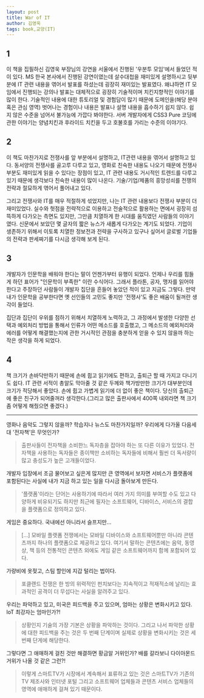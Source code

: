 ```yaml
---
layout: post
title: War of IT
author: 김영욱
tags: book,교양(IT)
---
```


## 1

이 책을 집필하신 김영욱 부장님의 강연을 서울에서 진행된 '우분투 모임'에서 들었던 적이 있다. MS 한국 본사에서 진행된 강연이였는데 살수대첩을 재미있게 설명하시고 뒷부분에 IT 관련 내용을 엮어서 발표를 하셨는데 굉장히 재미있는 발표였다. 왜냐하면 IT 모임에서 진행되는 강의나 발표는 대체적으로 굉장히 기술적이며 치킨지향적인 이야기를 많이 한다. 기술적인 내용에 대한 튜토리얼 및 경험담이 많기 때문에 도메인을(해당 분야 혹은 관심 영역) 벗어나는 경험이나 내용은 발표나 설명 내용을 흡수하기 쉽지 않다. 쉽지 않은 수준을 넘어서 불가능에 가깝다 봐야한다. 서버 개발자에게 CSS3 Pure 코딩에 관한 이야기는 양념치킨과 후라이드 치킨을 두고 호불호를 가리는 수준의 이야기다. 

## 2

이 책도 마찬가지로 전쟁사를 앞 부분에서 설명하고, IT관련 내용을 엮어서 설명하고 있다. 동서양의 전쟁사를 골고루 다루고 있고, 영화로 친숙한 내용도 나오기 때문에 전쟁사 부분도 재미있게 읽을 수 있다는 장점이 있고, IT 관련 내용도 거시적인 트렌드를 다루고 있기 때문에 생각보다 친숙한 내용이 많이 나온다. 기술/기업/제품의 흥망성쇠를 전쟁의 전략과 절묘하게 엮어서 풀어내고 있다.

그리고 전쟁사와 IT를 매우 적절하게 섞었지만, 나는 IT 관련 내용보다 전쟁사 부분이 더 재미있었다. 실수와 헛점을 전략적으로 이용하고 전술적으로 활용하는 면에서 굉장히 섬뜩하게 다가오는 측면도 있지만, 그만큼 치열하게 한 시대를 움직였던 사람들의 이야기였다. 신문에서 보았던 몇 글자의 짧은 뉴스가 새롭게 다가오는 계기도 되었다. 기업이 생존하기 위해서 이토록 치열한 정보전과 전략을 구사하고 있구나 싶어서 글로벌 기업들의 전략과 판세짜기를 다시금 생각해 보게 된다.

## 3

개발자가 인문학을 배워야 한다는 말이 언젠가부터 유행이 되었다. 언제나 우리를 힘들게 하던 표어가 "인문학이 부족한" 이란 수식어다. 그래서 플라톤, 공자, 맹자를 읽어야 한다고 주장하던 사람들이 개발자 집단을 흔들어 놓았던 적이 있고 지금도 그렇다. 만약 내가 인문학을 공부한다면 옛 선인들의 고민도 좋지만 '전쟁사'도 좋은 배움이 될꺼란 생각이 들었다.

집단과 집단이 우위를 점하기 위해서 치열하게 노력하고, 그 과정에서 발생한 다양한 선택과 예외처리 방법을 통해서 인류가 어떤 메소드를 호출했고, 그 메소드의 예외처리와 에러를 어떻게 해결했는지에 관한 거시적인 관점을 충분하게 얻을 수 있지 않을까 하는 작은 생각을 하게 되었다.

## 4

책 크기가 손바닥만하기 때문에 손에 쥡고 읽기에도 편하고, 출퇴근 할 때 가지고 다니기도 쉽다. IT 관련 서적이 총알도 막아줄 것 같은 두께와 책가방만한 크기가 대부분인데 크기가 적당해서 좋았다. 손에 쥡고 가볍게 읽기에 더 없이 좋은 책이다. 당신의 출퇴근에 좋은 친구가 되어줄꺼라 생각한다.(그리고 많은 출판사에서 400쪽 내외라면 책 크기 좀 어떻게 해줬으면 좋겠다.)


-----

영화나 음악도 그렇지 않을까? 학습지나 뉴스도 마찬가지일까? 우리에게 다가올 다음세대 '전자책'은 무엇인가?
> 출판사들이 전자책을 소비한느 독자층을 잡아야 하는 또 다른 이유가 있었다. 전자책을 사용하는 독자들은 종이책만 소비하는 독자들에 비해서 훨씬 더 독서량이 많고 충성도가 높은 고개들이었다.

개발자 입장에서 조금 물어보고 싶은게 많지만 큰 영역에서 보자면 서비스가 플랫폼에 포함된다는 사실에 내가 지금 하고 있는 일을 다시금 돌아보게 만든다.
> '플랫폼'이라는 단어는 사용하기에 따라서 여러 가지 의미를 부여할 수도 있고 다양하게 비유되기도 하지만 최근에 필자는 소프트웨어, 디바이스, 서비스의 결합을 플랫폼으로 정의하고 있다.

게임은 중요하다. 국내에선 아니라서 슬프지만...
> [...] 모바일 플랫폼 전쟁에서는 모바일 디바이스와 소프트웨어뿐만 아니라 콘텐츠까지 하나의 플랫폼으로 제공하고 있다. 여기서 말하는 콘텐츠에는 음악, 동영상, 책 등의 전통적인 콘텐츠 외에도 게임 같은 소프트웨어까지 함께 포함되어 있다.

가량비에 옷젖고, 스팀 할인에 지갑 털리는 법이다.
> 포클랜드 전쟁은 한 방의 위력적인 펀치보다는 지속적이고 적재적소에 날리는 효과적인 공격이 더 무섭다는 사실을 알려주고 있다.

우리는 파악하고 있고, 미국은 피드백을 주고 있으며, 엄마는 상황은 변화시키고 있다. IoT 최강자는 엄마인가?!
> 상황인지 기술의 가장 기본은 상황을 파악하는 것이다. 그리고 나서 파악한 상황에 대한 피드백을 주는 것은 두 번째 단계이며 실제로 상황을 변화시키는 것은 세 번째 단게에 해당한다.

그렇다면 그 애매하게 걸친 것만 해결하면 황금알 거위인가? 배를 갈라보니 다이아몬드 거위가 나올 것 같은 그런?!
> 이렇게 스마트TV가 시장에서 계속해서 표류하고 있는 것은 스마트TV가 기존의 TV 제조사와 인터넷 포털 그리고 소프트웨어 업체들과 콘텐츠 서비스 업체들의 영역에 애매하게 걸쳐 있기 때문이다.

